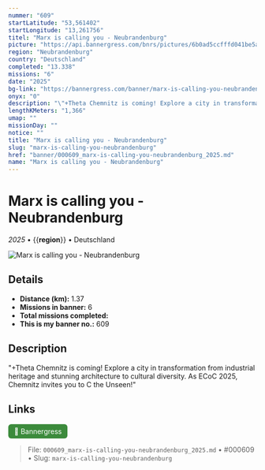 ```yaml
---
nummer: "609"
startLatitude: "53,561402"
startLongitude: "13,261756"
titel: "Marx is calling you - Neubrandenburg"
picture: "https://api.bannergress.com/bnrs/pictures/6b0ad5ccfffd041be5a78ec6f05071c3"
region: "Neubrandenburg"
country: "Deutschland"
completed: "13.338"
missions: "6"
date: "2025"
bg-link: "https://bannergress.com/banner/marx-is-calling-you-neubrandenburg-459a"
onyx: "0"
description: "\"+Theta Chemnitz is coming! Explore a city in transformation from industrial heritage and stunning architecture to cultural diversity. As ECoC 2025, Chemnitz invites you to C the Unseen!\""
lengthKMeters: "1,366"
umap: ""
missionDay: ""
notice: ""
title: "Marx is calling you - Neubrandenburg"
slug: "marx-is-calling-you-neubrandenburg"
href: "banner/000609_marx-is-calling-you-neubrandenburg_2025.md"
name: "Marx is calling you - Neubrandenburg"
---
```

# Marx is calling you - Neubrandenburg

*2025* • {{__region__}} • Deutschland

![Marx is calling you - Neubrandenburg](https://api.bannergress.com/bnrs/pictures/6b0ad5ccfffd041be5a78ec6f05071c3)



## Details
- **Distance (km):** 1.37
- **Missions in banner:** 6
- **Total missions completed:** 
- **This is my banner no.:** 609



## Description
"+Theta Chemnitz is coming! Explore a city in transformation from industrial heritage and stunning architecture to cultural diversity. As ECoC 2025, Chemnitz invites you to C the Unseen!"



## Links
<a href="https://bannergress.com/banner/marx-is-calling-you-neubrandenburg-459a" target="_blank" style="display:inline-block;margin-right:8px;padding:6px 12px;background:#3c8b3c;color:#fff;text-decoration:none;border-radius:6px;">🔗 Bannergress</a>



> File: `000609_marx-is-calling-you-neubrandenburg_2025.md` • #000609 • Slug: `marx-is-calling-you-neubrandenburg`
